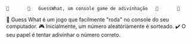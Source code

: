 	🔮		🔮	GuessWhat, um console game de adivinhação 	🔮		🔮

🔎 Guess What é um jogo que facilmente "roda" no console do seu computador.
🎮 Inicialmente, um número aleatóriamente é sorteado.
✔️ O seu papel é tentar adivinhar o número correto. 
 
